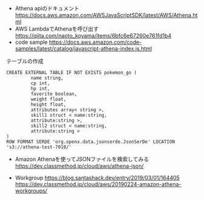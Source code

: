 - Athena apiのドキュメント
  https://docs.aws.amazon.com/AWSJavaScriptSDK/latest/AWS/Athena.html
- AWS LambdaでAthenaを呼び出す
  https://qiita.com/naoto_koyama/items/6bfc6e67260e761fd1b4
- code sample
  https://docs.aws.amazon.com/code-samples/latest/catalog/javascript-athena-index.js.html


テーブルの作成
```
CREATE EXTERNAL TABLE IF NOT EXISTS pokemon_go (
         name string,
         cp int,
         hp int,
         favorite boolean,
         weight float,
         height float,
         attributes array< string >,
         skill1 struct < name:string,
         attribute:string >,
         skill2 struct < name:string,
         attribute:string > 
) 
ROW FORMAT SERDE 'org.openx.data.jsonserde.JsonSerDe' LOCATION 's3://athena-test-7010/'
```

- Amazon Athenaを使ってJSONファイルを検索してみる
  https://dev.classmethod.jp/cloud/aws/athena-json/

- Workgroup
  https://blog.santashack.dev/entry/2019/03/01/164405
  https://dev.classmethod.jp/cloud/aws/20190224-amazon-athena-workgroups/